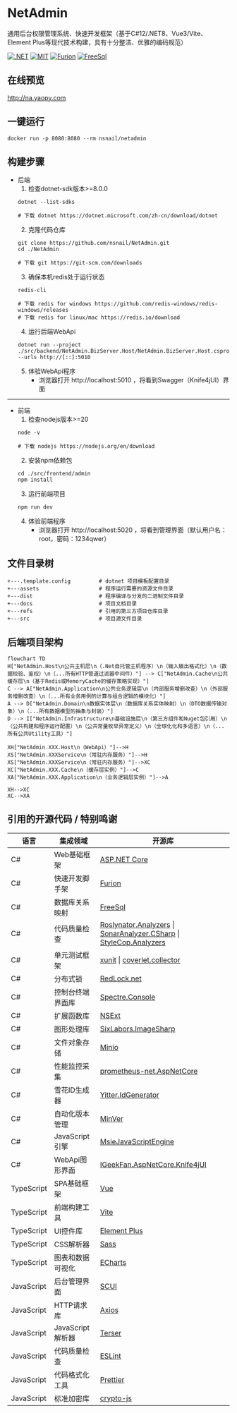 # NetAdmin

通用后台权限管理系统、快速开发框架（基于C#12/.NET8、Vue3/Vite、Element Plus等现代技术构建，具有十分整洁、优雅的编码规范）


[![.NET](https://github.com/nsnail/NetAdmin/actions/workflows/ci.yml/badge.svg)](https://github.com/nsnail/NetAdmin/actions/workflows/ci.yml)
[![MIT](https://img.shields.io/badge/license-MIT-blue.svg)](https://github.com/nsnail/NetAdmin/blob/main/LICENSE)
[![Furion](https://img.shields.io/badge/Furion-4.x-blueviolet.svg)](https://github.com/nsnail/NetAdmin/blob/main/LICENSE)
[![FreeSql](https://img.shields.io/badge/FreeSql-3.x-orange.svg)](https://github.com/nsnail/NetAdmin/blob/main/LICENSE)

## 在线预览

http://na.yaopy.com

## 一键运行

```shell
docker run -p 8080:8080 --rm nsnail/netadmin
```

## 构建步骤

- 后端
    1. 检查dotnet-sdk版本>=8.0.0
   ``` shell
   dotnet --list-sdks

   # 下载 dotnet https://dotnet.microsoft.com/zh-cn/download/dotnet
   ```
    2. 克隆代码仓库
   ``` shell
   git clone https://github.com/nsnail/NetAdmin.git
   cd ./NetAdmin

   # 下载 git https://git-scm.com/downloads
   ```
    3. 确保本机redis处于运行状态
   ``` shell
   redis-cli

   # 下载 redis for windows https://github.com/redis-windows/redis-windows/releases
   # 下载 redis for linux/mac https://redis.io/download
   ```
    4. 运行后端WebApi
   ``` shell
   dotnet run --project ./src/backend/NetAdmin.BizServer.Host/NetAdmin.BizServer.Host.csproj --urls http://[::]:5010
   ```
    5. 体验WebApi程序
        - 浏览器打开 http://localhost:5010 ，将看到Swagger（Knife4jUI）界面

---

- 前端
    1. 检查nodejs版本>=20
   ``` shell
   node -v

   # 下载 nodejs https://nodejs.org/en/download
   ```
    2. 安装npm依赖包
   ``` shell
   cd ./src/frontend/admin
   npm install
   ```
    3. 运行前端项目
   ``` shell
   npm run dev
   ```
    4. 体验前端程序
        - 浏览器打开 http://localhost:5020 ，将看到管理界面（默认用户名：root，密码：1234qwer）

## 文件目录树

```
+---.template.config         # dotnet 项目模板配置目录
+---assets                   # 程序运行需要的资源文件目录
+---dist                     # 程序编译与分发的二进制文件目录
+---docs                     # 项目文档目录
+---refs                     # 引用的第三方项目仓库目录
+---src                      # 项目源文件目录
```

## 后端项目架构

```mermaid
flowchart TD
H["NetAdmin.Host\n公共主机层\n（.Net自托管主机程序）\n（输入输出格式化）\n（数据校验、鉴权）\n（...所有HTTP管道过滤器中间件）"] --> C["NetAdmin.Cache\n公共缓存层\n（基于Redis或MemoryCache的缓存策略实现）"]
C --> A["NetAdmin.Application\n公共业务逻辑层\n（内部服务增删改查）\n（外部服务增删改查）\n（...所有业务用例的计算与组合逻辑的模块化）"]
A --> D["NetAdmin.Domain\n数据实体层\n（数据库关系实体映射）\n（DTO数据传输对象）\n（...所有数据模型的抽象与封装）"]
D --> I["NetAdmin.Infrastructure\n基础设施层\n（第三方组件和Nuget包引用）\n（公共构建和程序运行配置）\n（公共常量枚举异常定义）\n（全球化化和多语言）\n（...所有公共Utility工具）"]

XH["NetAdmin.XXX.Host\n（WebApi）"]-->H
XS["NetAdmin.XXXService\n（常驻内存服务）"]-->H
XS["NetAdmin.XXXService\n（常驻内存服务）"]-->XC
XC["NetAdmin.XXX.Cache\n（缓存层实例）"]-->C
XA["NetAdmin.XXX.Application\n（业务逻辑层实例）"]-->A

XH-->XC
XC-->XA
```

## 引用的开源代码 / 特别鸣谢

| 语言         | 集成领域          | 开源库                                                                                                                                                                                                                   |
|------------|---------------|-----------------------------------------------------------------------------------------------------------------------------------------------------------------------------------------------------------------------|
| C#         | Web基础框架       | [ASP.NET Core](https://github.com/dotnet/aspnetcore)                                                                                                                                                                  |
| C#         | 快速开发脚手架       | [Furion](https://gitee.com/dotnetchina/Furion)                                                                                                                                                                        |
| C#         | 数据库关系映射       | [FreeSql](https://github.com/dotnetcore/FreeSql)                                                                                                                                                                      |
| C#         | 代码质量检查        | [Roslynator.Analyzers](https://github.com/josefpihrt/roslynator) \| [SonarAnalyzer.CSharp](https://github.com/SonarSource/sonar-dotnet) \| [StyleCop.Analyzers](https://github.com/DotNetAnalyzers/StyleCopAnalyzers) |
| C#         | 单元测试框架        | [xunit](https://github.com/xunit/xunit)  \| [coverlet.collector](https://github.com/coverlet-coverage/coverlet)                                                                                                       |
| C#         | 分布式锁          | [RedLock.net](https://github.com/samcook/RedLock.net)                                                                                                                                                                 |
| C#         | 控制台终端界面库      | [Spectre.Console](https://github.com/spectreconsole/spectre.console)                                                                                                                                                  |
| C#         | 扩展函数库         | [NSExt](https://github.com/nsnail/ns-ext.git)                                                                                                                                                                         |
| C#         | 图形处理库         | [SixLabors.ImageSharp](https://github.com/SixLabors/ImageSharp)                                                                                                                                                       |
| C#         | 文件对象存储        | [Minio](https://github.com/minio/minio-dotnet)                                                                                                                                                                        |
| C#         | 性能监控采集        | [prometheus-net.AspNetCore](https://github.com/prometheus-net/prometheus-net)                                                                                                                                         |
| C#         | 雪花ID生成器       | [Yitter.IdGenerator](https://github.com/yitter/idgenerator)                                                                                                                                                           |
| C#         | 自动化版本管理       | [MinVer](https://github.com/adamralph/minver)                                                                                                                                                                         |
| C#         | JavaScript引擎  | [MsieJavaScriptEngine](https://github.com/Taritsyn/MsieJavaScriptEngine)                                                                                                                                              |
| C#         | WebApi图形界面    | [IGeekFan.AspNetCore.Knife4jUI](https://github.com/luoyunchong/IGeekFan.AspNetCore.Knife4jUI)                                                                                                                         |
| TypeScript | SPA基础框架       | [Vue](https://github.com/vuejs/core)                                                                                                                                                                                  |
| TypeScript | 前端构建工具        | [Vite](https://github.com/vitejs/vite)                                                                                                                                                                                |
| TypeScript | UI控件库         | [Element Plus](https://github.com/element-plus/element-plus)                                                                                                                                                          |
| TypeScript | CSS解析器        | [Sass](https://github.com/sass/sass)                                                                                                                                                                                  |
| TypeScript | 图表和数据可视化      | [ECharts](https://github.com/apache/echarts)                                                                                                                                                                          |
| JavaScript | 后台管理界面        | [SCUI](https://gitee.com/lolicode/scui)                                                                                                                                                                               |
| JavaScript | HTTP请求库       | [Axios](https://github.com/axios/axios)                                                                                                                                                                               |
| JavaScript | JavaScript解析器 | [Terser](https://github.com/terser/terser)                                                                                                                                                                            |
| JavaScript | 代码质量检查        | [ESLint](https://github.com/eslint/eslint)                                                                                                                                                                            |
| JavaScript | 代码格式化工具       | [Prettier](https://github.com/prettier/prettier)                                                                                                                                                                      |
| JavaScript | 标准加密库         | [crypto-js](https://github.com/brix/crypto-js)                                                                                                                                                                        |
